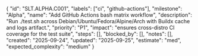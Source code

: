 {
  "id": "SLT.ALPHA.C001",
  "labels": ["ci", "github-actions"],
  "milestone": "Alpha",
  "name": "Add GitHub Actions bash matrix workflow",
  "description": "Run ./test.sh across Debian/Ubuntu/Fedora/Alpine/Arch with Buildx cache and logs artifact.",
  "priority": "P1",
  "impact": "ensures cross-distro CI coverage for the test suite",
  "steps": [],
  "blocked_by": [],
  "notes": [],
  "created": "2025-09-24",
  "updated": "2025-09-25",
  "estimate": "med",
  "expected_complexity": "medium"
}

